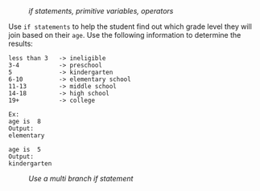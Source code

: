 <div class="hint" title="Practice topics">
  <i style="padding-left: 40px;">if statements, primitive variables, operators</i>
</div>

Use `if statements` to help the student find out which grade level they will join based on their `age`.
Use the following information to determine the results:

```
less than 3   -> ineligible
3-4           -> preschool
5             -> kindergarten
6-10          -> elementary school
11-13         -> middle school
14-18         -> high school
19+           -> college
```


    Ex:
    age is  8
    Output:
    elementary
    
    age is  5
    Output:
    kindergarten

<div class="hint">
  <i style="padding-left: 40px;">Use a multi branch if statement</i>
</div>
